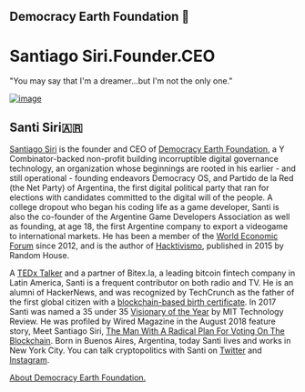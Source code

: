 ## Democracy Earth Foundation 🌿
# Santiago Siri.Founder.CEO
"You may say that I'm a dreamer...but I'm not the only one."

[![image](https://user-images.githubusercontent.com/24529258/46040302-bfdf3700-c0c4-11e8-9b30-463fd0377c0a.png)](http://bit.ly/2Mn2MjM)

## Santi Siri🇦🇷

[Santiago Siri](https://en.wikipedia.org/wiki/Santiago_Siri) is the founder and CEO of [Democracy Earth Foundation](https://www.democracy.earth/), a Y Combinator-backed non-profit building incorruptible digital governance technology, an organization whose beginnings are rooted in his earlier - and still operational - founding endeavors Democracy OS, and Partido de la Red (the Net Party) of Argentina, the first digital political party that ran for elections with candidates committed to the digital will of the people. A college dropout who began his coding life as a game developer, Santi is also the co-founder of the Argentine Game Developers Association as well as founding, at age 18, the first Argentine company to export a videogame to international markets. He has been a member of the [World Economic Forum](https://www.weforum.org/people/santiago-siri) since 2012, and is the author of [Hacktivismo](https://www.amazon.com/dp/B0101233LE/ref=dp-kindle-redirect?_encoding=UTF8&btkr=1), published in 2015 by Random House. 

A [TEDx Talker](https://youtu.be/yGmGWZCE4h0) and a partner of Bitex.la, a leading bitcoin fintech company in Latin America, Santi is a frequent contributor on both radio and TV. He is an alumni of HackerNews, and was recognized by TechCrunch as the father of the first global citizen with a [blockchain-based birth certificate](https://www.coindesk.com/meet-the-dad-who-registered-his-daughters-birth-on-the-blockchain/). In 2017 Santi was named a 35 under 35 [Visionary of the Year](https://twitter.com/Innovadores35/status/931350197258670080) by MIT Technology Review. He was profiled by Wired Magazine in the August 2018 feature story, Meet Santiago Siri, [The Man With A Radical Plan For Voting On The Blockchain](http://bit.ly/2Mn2MjM). Born in Buenos Aires, Argentina, today Santi lives and works in New York City. You can talk cryptopolitics with Santi on [Twitter](https://twitter.com/santisiri) and [Instagram](https://www.instagram.com/santisiri/?hl=en).

[About Democracy Earth Foundation.](https://github.com/DemocracyEarth/press-kit/blob/master/README.md#democracy-earth-press-kit)

